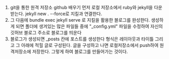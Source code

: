1. git을 통한 원격 저장소 github 배우기
먼저 로컬 저장소에서 ruby와 jekyll을 다운받는다.
jekyll new . --force로 지킬과 연결한다.
2. 그 다음에 bundle exec jekyll serve 로 지킬을 활용한 블로그를 완성한다.
생성하게 되면 폴더에 생겨있는 많은 파일들 중에 "_config.yml" 파일을 수정하여 자신의 깃허브 블로그 주소로 블로그를 띄운다
3. 블로그가 생성되면 _posts 칸에 포스트를 생성한다
형식은 레이아웃과 타이틀 그리고 그 아래에 적힐 글로 구성된다. 글을 구성하고 나면 로컬저장소에서 push하여 원격저장소에 저장한다.
그렇게 하여 블로그를 만들어가는 것이다.


